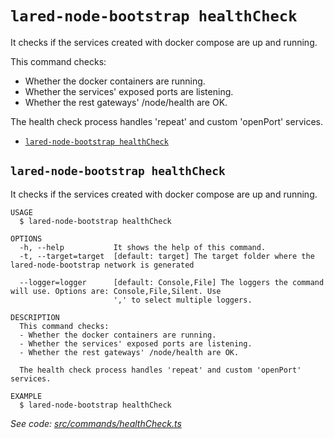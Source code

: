 `lared-node-bootstrap healthCheck`
==================================

It checks if the services created with docker compose are up and running.

This command checks:
- Whether the docker containers are running.
- Whether the services' exposed ports are listening.
- Whether the rest gateways' /node/health are OK.

The health check process handles 'repeat' and custom 'openPort' services.

* [`lared-node-bootstrap healthCheck`](#lared-node-bootstrap-healthcheck)

## `lared-node-bootstrap healthCheck`

It checks if the services created with docker compose are up and running.

```
USAGE
  $ lared-node-bootstrap healthCheck

OPTIONS
  -h, --help           It shows the help of this command.
  -t, --target=target  [default: target] The target folder where the lared-node-bootstrap network is generated

  --logger=logger      [default: Console,File] The loggers the command will use. Options are: Console,File,Silent. Use
                       ',' to select multiple loggers.

DESCRIPTION
  This command checks:
  - Whether the docker containers are running.
  - Whether the services' exposed ports are listening.
  - Whether the rest gateways' /node/health are OK.

  The health check process handles 'repeat' and custom 'openPort' services.

EXAMPLE
  $ lared-node-bootstrap healthCheck
```

_See code: [src/commands/healthCheck.ts](https://github.com/lared-association/lared-node-bootstrap/blob/v1.1.5/src/commands/healthCheck.ts)_

